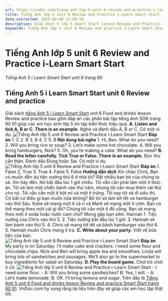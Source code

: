 ```yaml
---
url: https://vndoc.com/tieng-anh-lop-5-unit-6-review-and-practice-i-learn-smart-start-323304
title: Tiếng Anh lớp 5 unit 6 Review and Practice i-Learn Smart Start - Tiếng Anh 5 i Learn Smart Start unit 6 trang 90 - VnDoc.com
date_extracted: 2025-04-08 21:09:59
description: Giải Unit 5 lớp 5 Smart Start lesson Review and Practice trang 90 91 giúp các em học sinh chuẩn bị kiến thức trọng tâm hiệu quả.
keywords: Tiếng Anh lớp 5 unit 6 Review and practice i-Learn Smart Start,Tiếng Anh lớp 5 unit 6 Review and practice,tiếng anh lớp 5 i learn smart start unit 6 Review and practice,Tiếng Anh 5 i learn smart start unit 6 Review and practice,unit 6 lớp 5 smart start,tiếng anh 5 smart start unit 6 Review and practice,tiếng anh lớp 5 smart start unit 6,unit 6 Review and practice lớp 5,unit 6 lớp 5 Review and practice,Tiếng Anh lớp 5 unit 6 Review and practice trang 90
---
```


# Tiếng Anh lớp 5 unit 6 Review and Practice i-Learn Smart Start
 _Tiếng Anh 5 i Learn Smart Start unit 6 trang 90_
## Tiếng Anh 5 i Learn Smart Start unit 6 Review and practice
Giải  sách [tiếng Anh 5 i Learn Smart Start](<https://vndoc.com/giai-bai-tap-i-learn-smart-start5>) unit 6 Food and drinks lesson Review and practice bao gồm đáp án các phần bài tập tiếng Anh SGK trang 90 91 giúp các em học sinh lớp 5 ôn tập kiến thức hiệu quả.
**A. Listen and tick A, B or C. There is an example**. Nghe và đánh dấu A, B or C. Có một ví dụ.
![Tiếng Anh lớp 5 unit 6 Review and Practice i-Learn Smart Start](https://i.vdoc.vn/data/image/2024/07/01/tieng-anh-lop-5-unit-6-review-and-practice-i-learn-smart-start-1.png)
**Đáp án**
1\. C
2\. B
3\. B
4\. C
5\. B
**Nội dung bài nghe**
1\. Hi, Ben. What do you need?
2\. Will you bring rice or soup?
3\. Let’s make some hot chocolate.
4\. Will you bring hamburgers, Nick?
5\. Oh, you’re making a cake. What do you need?
**B. Read the letter carefully. Tick True or False. There is an example.** Đọc thư cẩn thận. Đánh dấu Đúng hoặc Sai. Có một ví dụ.
![Tiếng Anh lớp 5 unit 6 Review and Practice i-Learn Smart Start](https://i.vdoc.vn/data/image/2024/07/01/tieng-anh-lop-5-unit-6-review-and-practice-i-learn-smart-start-2.png)
**Đáp án**
1\. False
2\. True
3\. True
4\. False
5\. False
**Hướng dẫn dịch**
Xin chào Chris,
Bạn có muốn đến dự tiệc nướng thứ 6 ở nhà tôi? Rất nhiều bạn bè của chúng ta sẽ. Xin hãy đến. Nó bắt đầu lúc 1 giờ chiều.
Tôi vẫn cần phải làm một ít thức ăn. Tôi sẽ làm một chiếc bánh vào thứ năm, nhưng tôi cần mua thêm vài thứ cho nó. Tôi vẫn cần một ít bột mì và một ít trứng. Tối nay tôi sẽ đi siêu thị. Có bất cứ điều gì bạn muốn nữa không? Bố tôi sẽ làm bít tết và hamburger vào thứ Sáu. Katie sẽ mang một ít cà ri và Mark sẽ mang một ít cơm. Bạn có thể mang theo một cái gì đó? Chúng tôi cần một ít đồ uống. Bạn sẽ mang theo một ít soda hoặc nước cam chứ?
Mong gặp bạn sớm.
Hannah
1\. Tiệc nướng của Chris vào thứ 5.
2\. Tiệc nướng bắt đầu lúc 1 giờ.
3\. Hannah sẽ làm bánh vào thứ 5.
4\. Chris sẽ mang bít tết và bánh hamburger vào thứ 6.
5\. Hannah muốn Chris mang ít trà.
**C. Write about your party.** Viết về bữa tiệc của bạn.
![Tiếng Anh lớp 5 unit 6 Review and Practice i-Learn Smart Start](https://i.vdoc.vn/data/image/2024/07/01/tieng-anh-lop-5-unit-6-review-and-practice-i-learn-smart-start-3.png)
**Đáp án**
My party is on Saturday. I’ll make cake and crackers. I need some flour and chocolate chips. Nick and Ben will bring apple tea and smoothies. Linda will bring lots of sandwiches and sausages. We’ll also go to the supermarket to buy ingredients for salad on Saturday.
**D. Play the board game.** Chơi trò chơi ô cờ.
![Tiếng Anh lớp 5 unit 6 Review and Practice i-Learn Smart Start](https://i.vdoc.vn/data/image/2024/07/01/tieng-anh-lop-5-unit-6-review-and-practice-i-learn-smart-start-4.png)
\- I need some flour.
\- A: Will you bring some sandwiches?
B: Yes, I will.
\- A: Let’s make lemonade.
B. OK. I’ll bring lemons and sugar.
Trên đây là [Tiếng Anh 5 unit 6 Food and drinks lesson Review and practice Smart Start trang 90 91](<https://vndoc.com/tieng-anh-lop-5-unit-6-review-and-practice-i-learn-smart-start-323304>). VnDoc.com hy vọng rằng tài liệu trên đây sẽ giúp các em học tập thật tốt.
